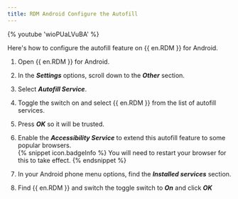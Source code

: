 ```yaml
---
title: RDM Android Configure the Autofill
---
```

{% youtube 'wioPUaLVuBA' %}

Here's how to configure the autofill feature on {{ en.RDM }} for Android.

1. Open {{ en.RDM }} for Android.
1. In the ***Settings*** options, scroll down to the ***Other*** section.
1. Select ***Autofill Service***.
1. Toggle the switch on and select {{ en.RDM }} from the list of autofill services.
1. Press ***OK*** so it will be trusted.
1. Enable the ***Accessibility Service*** to extend this autofill feature to some popular browsers.  
{% snippet icon.badgeInfo %}
You will need to restart your browser for this to take effect.
{% endsnippet %}

7. In your Android phone menu options, find the ***Installed services*** section.
1. Find {{ en.RDM }} and switch the toggle switch to ***On*** and click ***OK***
